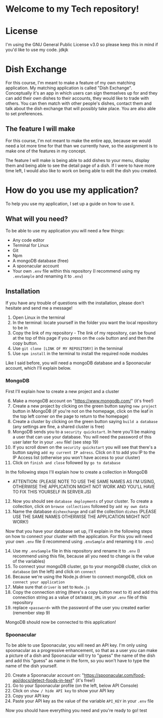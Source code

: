 # Welcome to my Tech repository!

# License

I'm using the GNU General Public License v3.0 so please keep this in mind if you'd like to use my code. jdkjk

# Dish Exchange

For this course, I'm meant to make a feature of my own matching application. My matching application is called "Dish Exchange". Conceptually it's an app in which users can sign themselves up for and they can add their own dishes to their accounts, they would like to trade with others. You can then match with other people's dishes, contact them and talk about the dish exchange that will possibly take place. You are also able to set preferences.

## The feature I will make

For this course, I'm not meant to make the entire app, because we would need a lot more time for that than we currently have, so the assignment is to make one of the features in my concept.

The feature I will make is being able to add dishes to your menu, display them and being able to see the detail page of a dish. If I were to have more time left, I would also like to work on being able to edit the dish you created.

# How do you use my application?

To help you use my application, I set up a guide on how to use it.

## What will you need?

To be able to use my application you will need a few things:

- Any code editor
- Terminal for Linux
- Git
- Npm
- A mongoDB database (free)
- A spoonacular account
- Your own `.env` file within this repository (I recommend using my `.envSample` and renaming it to `.env`)

## Installation

If you have any trouble of questions with the installation, please don't hesitate and send me a message!

1. Open Linux in the terminal
2. In the terminal: locate yourself in the folder you want the local repository to be in
3. Copy the link of my repository - The link of my repository, can be found at the top of this page if you press on the `code` button and and then the copy button.
4. Use `git clone [LINK OF MY REPOSITORY]` in the terminal
5. Use `npm install` in the terminal to install the required node modules

Like I said before, you will need a mongoDB database and a Spoonacular account, which I'll explain below.

### MongoDB

First I'll explain how to create a new project and a cluster

6. Make a mongoDB account on "https://www.mongodb.com/" (it's free!)
7. Create a new project by clicking on the green button saying `new project` button in MongoDB (if you're not on the homepage, click on the leaf in the top left corner on the page to return to the homepage)
8. Create a cluster by clicking on the green button saying `build a database` (any settings are fine, a shared cluster is free)
9. MongoDB sends you to a `security quickstart`. In here you'll be making a user that can use your database. You will need the password of this user later for in your `.env` file! (see step 19)
10. If you scroll down on the `security quickstart` you will see that there's a button saying `add my current IP adress`. Click on it to add you IP to the IP Access list (otherwise you won't have access to your cluster)
11. Click on `finish and close` followed by `go to database`

In the following steps I'll explain how to create a collection in MongoDB

- ATTENTION: (PLEASE NOTE TO USE THE SAME NAMES AS I'M USING, OTHERWISE THE APPLICATION MIGHT NOT WORK AND YOU'LL HAVE TO FIX THIS YOURSELF IN SERVER.JS)

12. Now you should see `database deployments` of your cluster. To create a collection, click on `browse collections` followed by `add my own data`
13. Name the database `dishexchange` and call the collection `dishes` (PLEASE USE THE SAME NAMES OTHERWISE THE APPLICATION MIGHT NOT WORK!)

Now that you have your database set up, I'll explain in the following steps on how to connect your cluster with the application. For this you will need your own `.env` file (I recommend using `.envSample` and renaming it to `.env`)

14. Use my `.envSample` file in this repository and rename it to `.env` (I recommend using this file, because all you need to change is the value of the variables)
15. To connect your mongoDB cluster, go to your mongoDB cluster, click on `database` (on the left) and click on `connect`
16. Because we're using the Node.js driver to connect mongoDB, click on `connect your application`
17. Make sure that `driver` is set to `Node.js`
18. Copy the connection string (there's a copy button next to it) and add this connection string as a value of `DATABASE_URL` in your `.env` file of this repository
19. replace `<password>` with the password of the user you created earlier (remember step 9)

MongoDB should now be connected to this application!

### Spoonacular

To be able to use Spoonacular, you will need an API key. I'm only using spoonacular as a progressive enhancement, so that as a user you can make a picture of a dish and Spoonacular will try to "guess" the name of the dish and add this "guess" as name in the form, so you won't have to type the name of the dish yourself.

20. Create a Spoonacular account on: "https://spoonacular.com/food-api/docs/detect-foods-in-text" (it's free!)
21. Go to your Spoonacular profile (on the left, below API Console)
22. Click on `show / hide API key` to show your API key
23. Copy your API key
24. Paste your API key as the value of the variable `API_KEY` in your `.env` file

Now you should have everything you need and you're ready to go!
test
